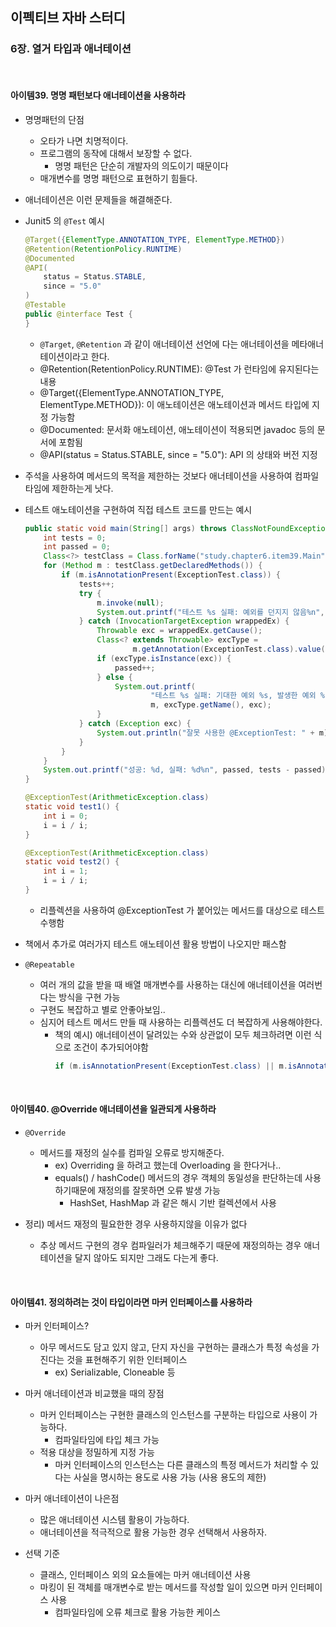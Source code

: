 ## 이펙티브 자바 스터디

### 6장. 열거 타입과 애너테이션

<br>

#### 아이템39. 명명 패턴보다 애너테이션을 사용하라

- 명명패턴의 단점
    - 오타가 나면 치명적이다.
    - 프로그램의 동작에 대해서 보장할 수 없다.
        - 명명 패턴은 단순히 개발자의 의도이기 때문이다
    - 매개변수를 명명 패턴으로 표현하기 힘들다.
 
- 애너테이션은 이런 문제들을 해결해준다.
- Junit5 의 ```@Test``` 예시
    ```java
    @Target({ElementType.ANNOTATION_TYPE, ElementType.METHOD})
    @Retention(RetentionPolicy.RUNTIME)
    @Documented
    @API(
        status = Status.STABLE,
        since = "5.0"
    )
    @Testable
    public @interface Test {
    }
    ```
    - ```@Target```, ```@Retention``` 과 같이 애너테이션 선언에 다는 애너테이션을 메타애너테이션이라고 한다.
    - @Retention(RetentionPolicy.RUNTIME): @Test 가 런타임에 유지된다는 내용
    - @Target({ElementType.ANNOTATION_TYPE, ElementType.METHOD}): 이 애노테이션은 애노테이션과 메서드 타입에 지정 가능함
    - @Documented: 문서화 애노테이션, 애노테이션이 적용되면 javadoc 등의 문서에 포함됨
    - @API(status = Status.STABLE, since = "5.0"): API 의 상태와 버전 지정
 
- 주석을 사용하여 메서드의 목적을 제한하는 것보다 애너테이션을 사용하여 컴파일타임에 제한하는게 낫다.

- 테스트 애노테이션을 구현하여 직접 테스트 코드를 만드는 예시
    ```java
    public static void main(String[] args) throws ClassNotFoundException {
        int tests = 0;
        int passed = 0;
        Class<?> testClass = Class.forName("study.chapter6.item39.Main");
        for (Method m : testClass.getDeclaredMethods()) {
            if (m.isAnnotationPresent(ExceptionTest.class)) {
                tests++;
                try {
                    m.invoke(null);
                    System.out.printf("테스트 %s 실패: 예외를 던지지 않음%n", m);
                } catch (InvocationTargetException wrappedEx) {
                    Throwable exc = wrappedEx.getCause();
                    Class<? extends Throwable> excType =
                            m.getAnnotation(ExceptionTest.class).value();
                    if (excType.isInstance(exc)) {
                        passed++;
                    } else {
                        System.out.printf(
                                "테스트 %s 실패: 기대한 예외 %s, 발생한 예외 %s%n",
                                m, excType.getName(), exc);
                    }
                } catch (Exception exc) {
                    System.out.println("잘못 사용한 @ExceptionTest: " + m);
                }
            }
        }
        System.out.printf("성공: %d, 실패: %d%n", passed, tests - passed);
    }

    @ExceptionTest(ArithmeticException.class)
    static void test1() {
        int i = 0;
        i = i / i;
    }

    @ExceptionTest(ArithmeticException.class)
    static void test2() {
        int i = 1;
        i = i / i;
    }
    ```
    - 리플렉션을 사용하여 @ExceptionTest 가 붙어있는 메서드를 대상으로 테스트 수행함

- 책에서 추가로 여러가지 테스트 애노테이션 활용 방법이 나오지만 패스함

- ```@Repeatable```
    - 여러 개의 값을 받을 때 배열 매개변수를 사용하는 대신에 애너테이션을 여러번 다는 방식을 구현 가능
    - 구현도 복잡하고 별로 안좋아보임..
    - 심지어 테스트 메서드 만들 때 사용하는 리플렉션도 더 복잡하게 사용해야한다.
        - 책의 예시) 애너테이션이 달려있는 수와 상관없이 모두 체크하려면 이런 식으로 조건이 추가되어야함
            ```java
            if (m.isAnnotationPresent(ExceptionTest.class) || m.isAnnotationPresent(ExceptionTestContainer.class))
            ```

<br>

#### 아이템40. @Override 애너테이션을 일관되게 사용하라

- ```@Override```
    - 메서드를 재정의 실수를 컴파일 오류로 방지해준다.
        - ex) Overriding 을 하려고 했는데 Overloading 을 한다거나..
        - equals() / hashCode() 메서드의 경우 객체의 동일성을 판단하는데 사용하기때문에 재정의를 잘못하면 오류 발생 가능
            - HashSet, HashMap 과 같은 해시 기반 컬렉션에서 사용

- 정리) 메서드 재정의 필요한한 경우 사용하지않을 이유가 없다
    - 추상 메서드 구현의 경우 컴파일러가 체크해주기 때문에 재정의하는 경우 애너테이션을 달지 않아도 되지만 그래도 다는게 좋다.

<br>

#### 아이템41. 정의하려는 것이 타입이라면 마커 인터페이스를 사용하라

- 마커 인터페이스?
    - 아무 메서드도 담고 있지 않고, 단지 자신을 구현하는 클래스가 특정 속성을 가진다는 것을 표현해주기 위한 인터페이스
        - ex) Serializable, Cloneable 등

- 마커 애너테이션과 비교했을 때의 장점
    - 마커 인터페이스는 구현한 클래스의 인스턴스를 구분하는 타입으로 사용이 가능하다.
        - 컴파일타임에 타입 체크 가능
    - 적용 대상을 정밀하게 지정 가능
        - 마커 인터페이스의 인스턴스는 다른 클래스의 특정 메서드가 처리할 수 있다는 사실을 명시하는 용도로 사용 가능 (사용 용도의 제한) 
 
- 마커 애너테이션이 나은점
    - 많은 애너테이션 시스템 활용이 가능하다.
    - 애너테이션을 적극적으로 활용 가능한 경우 선택해서 사용하자.
 
- 선택 기준
    - 클래스, 인터페이스 외의 요소들에는 마커 애너테이션 사용
    - 마킹이 된 객체를 매개변수로 받는 메서드를 작성할 일이 있으면 마커 인터페이스 사용
        - 컴파일타임에 오류 체크로 활용 가능한 케이스


